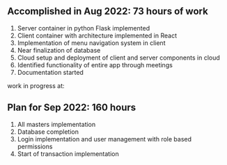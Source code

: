 ## Accomplished in Aug 2022: 73 hours of work
1. Server container in python Flask implemented
2. Client container with architecture implemented in React
3. Implementation of menu navigation system in client
4. Near finalization of database
5. Cloud setup and deployment of client and server components in cloud
6. Identified functionality of entire app through meetings
7. Documentation started

work in progress at: 

## Plan for Sep 2022: 160 hours
1. All masters implementation
2. Database completion
3. Login implementation and user management with role based permissions
4. Start of transaction implementation